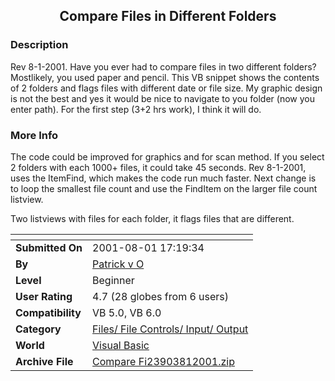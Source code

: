 ﻿<div align="center">

## Compare Files in Different Folders


</div>

### Description

Rev 8-1-2001. Have you ever had to compare files in two different folders? Mostlikely, you used paper and pencil. This VB snippet shows the contents of 2 folders and flags files with different date or file size. My graphic design is not the best and yes it would be nice to navigate to you folder (now you enter path). For the first step (3+2 hrs work), I think it will do.
 
### More Info
 
The code could be improved for graphics and for scan method. If you select 2 folders with each 1000+ files, it could take 45 seconds. Rev 8-1-2001, uses the ItemFind, which makes the code run much faster. Next change is to loop the smallest file count and use the FindItem on the larger file count listview.

Two listviews with files for each folder, it flags files that are different.


<span>             |<span>
---                |---
**Submitted On**   |2001-08-01 17:19:34
**By**             |[Patrick v O](https://github.com/Planet-Source-Code/PSCIndex/blob/master/ByAuthor/patrick-v-o.md)
**Level**          |Beginner
**User Rating**    |4.7 (28 globes from 6 users)
**Compatibility**  |VB 5\.0, VB 6\.0
**Category**       |[Files/ File Controls/ Input/ Output](https://github.com/Planet-Source-Code/PSCIndex/blob/master/ByCategory/files-file-controls-input-output__1-3.md)
**World**          |[Visual Basic](https://github.com/Planet-Source-Code/PSCIndex/blob/master/ByWorld/visual-basic.md)
**Archive File**   |[Compare Fi23903812001\.zip](https://github.com/Planet-Source-Code/patrick-v-o-compare-files-in-different-folders__1-25696/archive/master.zip)








